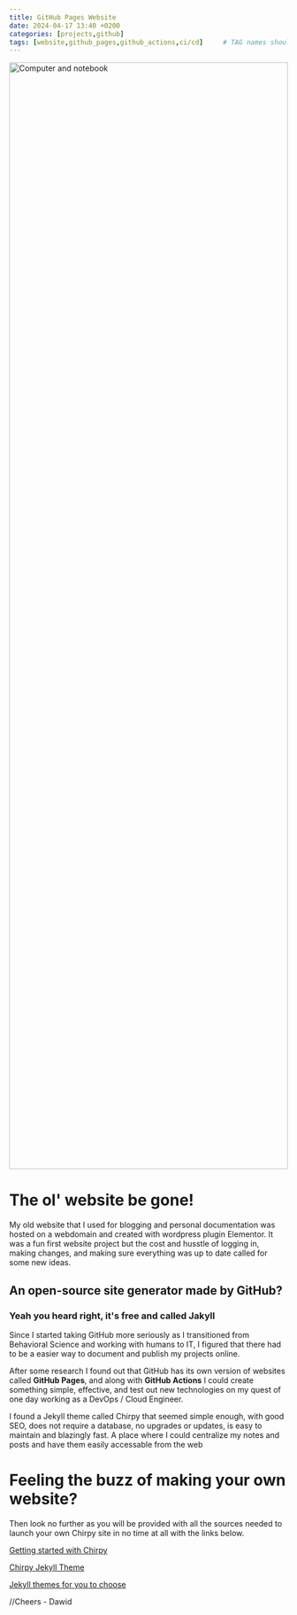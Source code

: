 ```yaml
---
title: GitHub Pages Website
date: 2024-04-17 13:40 +0200
categories: [projects,github]
tags: [website,github_pages,github_actions,ci/cd]     # TAG names should always be lowercase
---
```


<div style="width: 100%; height: 2000px; overflow: hidden;">
  <img src="https://images.unsplash.com/photo-1501504905252-473c47e087f8?q=80&w=2574&auto=format&fit=crop&ixlib=rb-4.0.3&ixid=M3wxMjA3fDB8MHxwaG90by1wYWdlfHx8fGVufDB8fHx8fA%3D%3D" 
       alt="Computer and notebook" 
       width="100%" 
       style="object-fit: cover; height: 100%;" />
</div>



# The ol' website be gone!

My old website that I used for blogging and personal documentation was hosted on a webdomain and created with wordpress plugin Elementor. It was a fun first website project but the cost and husstle of logging in, making changes, and making sure everything was up to date called for some new ideas.

## An open-source site generator made by GitHub?

### Yeah you heard right, it's free and called Jakyll

Since I started taking GitHub more seriously as I transitioned from Behavioral Science and working with humans to IT, I figured that there had to be a easier way to document and publish my projects online.

After some research I found out that GitHub has its own version of websites called **GitHub Pages**, and along with **GitHub Actions** I could create something simple, effective, and test out new technologies on my quest of one day working as a DevOps / Cloud Engineer. 

I found a Jekyll theme called Chirpy that seemed simple enough, with good SEO, does not require a database, no upgrades or updates, is easy to maintain and blazingly fast. A place where I could centralize my notes and posts and have them easily accessable from the web



# Feeling the buzz of making your own website?

Then look no further as you will be provided with all the sources needed to launch your own Chirpy site in no time at all with the links below.


[Getting started with Chirpy](https://chirpy.cotes.page/posts/getting-started/)

[Chirpy Jekyll Theme](https://github.com/cotes2020/jekyll-theme-chirpy/)

[Jekyll themes for you to choose](https://jekyllrb.com/showcase/)


//Cheers - Dawid